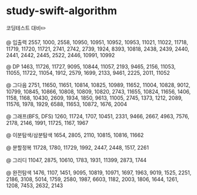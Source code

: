 # study-swift-algorithm
코딩테스트 대비✏️

@ 입출력
2557, 1000, 2558, 10950, 10951, 10952, 10953, 11021, 11022, 
11718, 11719, 11720, 11721, 2741, 2742, 2739, 1924, 8393, 10818, 
2438, 2439, 2440, 2441, 2442, 2445, 2522, 2446, 10991, 10992

@ DP
1463, 11726, 11727, 9095, 10844, 11057, 2193, 9465, 2156, 11053, 
11055, 11722, 11054, 1912, 2579, 1699, 2133, 9461, 2225, 2011, 11052

@ 그다음
2751, 11650, 11651, 10814, 10825, 10989, 11652, 11004, 10828, 9012, 
10799, 10845, 10866, 10808, 10809, 10820, 2743, 11655, 10824, 11656, 
1406, 1158, 1168, 10430, 2609, 1934, 1850, 9613, 11005, 2745, 1373, 1212,
 2089, 11576, 1978, 1929, 6588, 11653, 10872, 1676, 2004

@ 그래프(BFS, DFS)
1260, 11724, 1707, 10451, 2331, 9466, 2667, 4963, 7576, 2178, 2146, 1991, 11725, 1167, 1967

@ 이분탐색/삼분탐색 
1654, 2805, 2110, 10815, 10816, 11662

@ 분할정복
11728, 1780, 11729, 1992, 2447, 2448, 1517, 2261

@ 그리디
11047, 2875, 10610, 1783, 1931, 11399, 2873, 1744

@ 완전탐색
1476, 1107, 1451, 9095, 10819, 10971, 1697, 1963, 9019, 1525, 2251, 2186, 3108, 
5014, 1759, 2580, 1987, 6603, 1182, 2003, 1806, 1644, 1261, 1208, 7453, 2632, 2143
